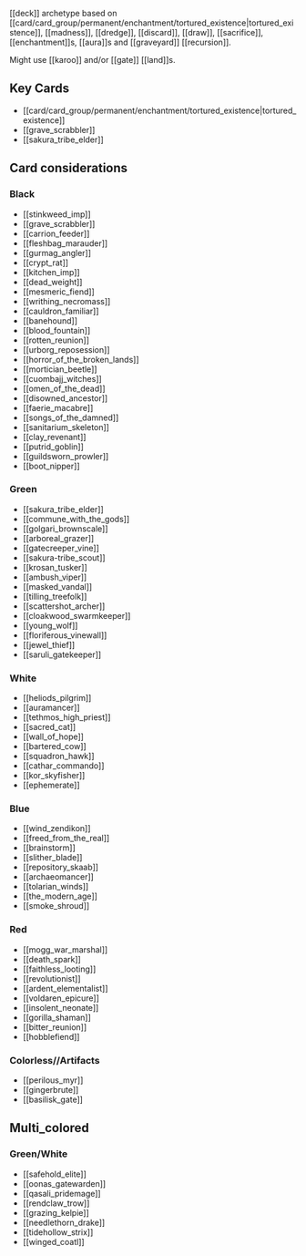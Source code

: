[[deck]] archetype based on [[card/card_group/permanent/enchantment/tortured_existence|tortured_existence]], [[madness]], [[dredge]], [[discard]], [[draw]], [[sacrifice]], [[enchantment]]s, [[aura]]s and [[graveyard]] [[recursion]].

Might use [[karoo]] and/or [[gate]] [[land]]s.

## Key Cards
* [[card/card_group/permanent/enchantment/tortured_existence|tortured_existence]]
* [[grave_scrabbler]]
* [[sakura_tribe_elder]]

## Card considerations
### Black
* [[stinkweed_imp]]
* [[grave_scrabbler]]
* [[carrion_feeder]]
* [[fleshbag_marauder]]
* [[gurmag_angler]]
* [[crypt_rat]]
* [[kitchen_imp]]
* [[dead_weight]]
* [[mesmeric_fiend]]
* [[writhing_necromass]]
* [[cauldron_familiar]]
* [[banehound]]
* [[blood_fountain]]
* [[rotten_reunion]]
* [[urborg_reposession]]
* [[horror_of_the_broken_lands]]
* [[mortician_beetle]]
* [[cuombajj_witches]]
* [[omen_of_the_dead]]
* [[disowned_ancestor]]
* [[faerie_macabre]]
* [[songs_of_the_damned]]
* [[sanitarium_skeleton]]
* [[clay_revenant]]
* [[putrid_goblin]]
* [[guildsworn_prowler]]
* [[boot_nipper]]

### Green
* [[sakura_tribe_elder]]
* [[commune_with_the_gods]]
* [[golgari_brownscale]]
* [[arboreal_grazer]]
* [[gatecreeper_vine]]
* [[sakura-tribe_scout]]
* [[krosan_tusker]]
* [[ambush_viper]]
* [[masked_vandal]]
* [[tilling_treefolk]]
* [[scattershot_archer]]
* [[cloakwood_swarmkeeper]]
* [[young_wolf]]
* [[floriferous_vinewall]]
* [[jewel_thief]]
* [[saruli_gatekeeper]]

### White
* [[heliods_pilgrim]]
* [[auramancer]]
* [[tethmos_high_priest]]
* [[sacred_cat]]
* [[wall_of_hope]]
* [[bartered_cow]]
* [[squadron_hawk]]
* [[cathar_commando]]
* [[kor_skyfisher]]
* [[ephemerate]]

### Blue
* [[wind_zendikon]]
* [[freed_from_the_real]]
* [[brainstorm]]
* [[slither_blade]]
* [[repository_skaab]]
* [[archaeomancer]]
* [[tolarian_winds]]
* [[the_modern_age]]
* [[smoke_shroud]]

### Red
* [[mogg_war_marshal]]
* [[death_spark]]
* [[faithless_looting]]
* [[revolutionist]]
* [[ardent_elementalist]]
* [[voldaren_epicure]]
* [[insolent_neonate]]
* [[gorilla_shaman]]
* [[bitter_reunion]]
* [[hobblefiend]]

### Colorless//Artifacts
* [[perilous_myr]]
* [[gingerbrute]]
* [[basilisk_gate]]

## Multi_colored
### Green/White
* [[safehold_elite]]
* [[oonas_gatewarden]]
* [[qasali_pridemage]]
* [[rendclaw_trow]]
* [[grazing_kelpie]]
* [[needlethorn_drake]]
* [[tidehollow_strix]]
* [[winged_coatl]]
